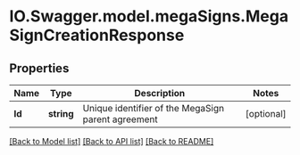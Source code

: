 # IO.Swagger.model.megaSigns.MegaSignCreationResponse
## Properties

Name | Type | Description | Notes
------------ | ------------- | ------------- | -------------
**Id** | **string** | Unique identifier of the MegaSign parent agreement | [optional] 

[[Back to Model list]](../README.md#documentation-for-models) [[Back to API list]](../README.md#documentation-for-api-endpoints) [[Back to README]](../README.md)


